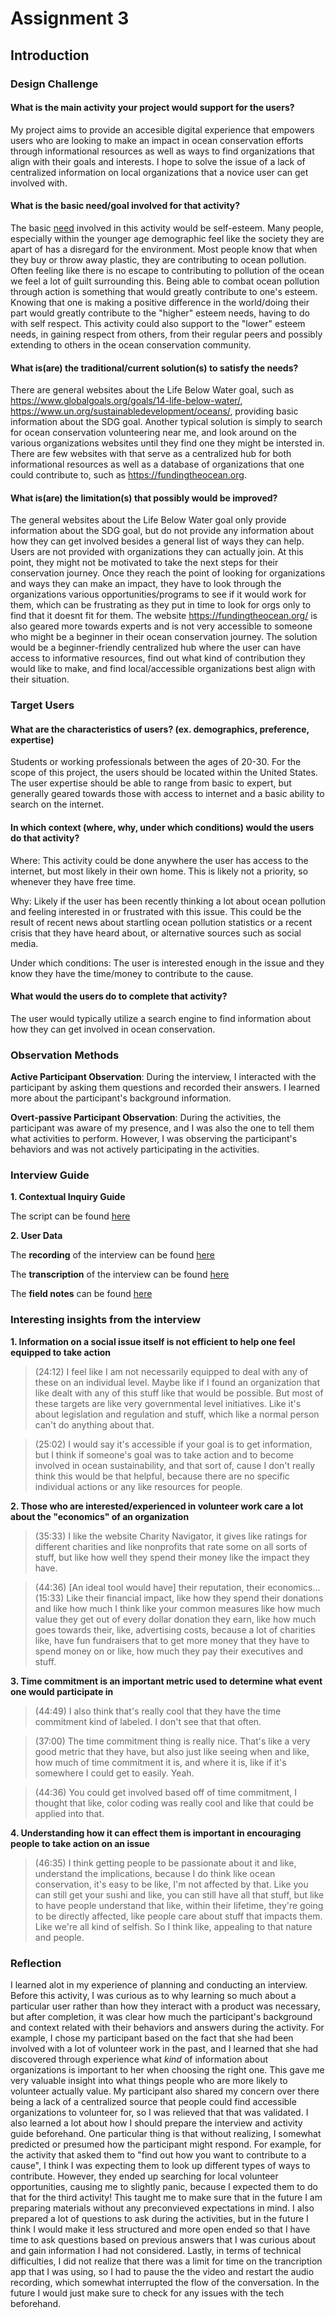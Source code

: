 # Assignment 3

## Introduction

### Design Challenge

#### What is the main activity your project would support for the users?
My project aims to provide an accesible digital experience that empowers users who are looking to make an impact in ocean conservation efforts through informational resources as well as ways to find organizations that align with their goals and interests. I hope to solve the issue of a lack of centralized information on local organizations that a novice user can get involved with.

#### What is the basic need/goal involved for that activity?

The basic [need](https://en.wikipedia.org/wiki/Maslow%27s_hierarchy_of_needs#:~:text=needs.%5B21%5D-,Esteem%20needs,-%5Bedit%5D) involved in this activity would be self-esteem. Many people, especially within the younger age demographic feel like the society they are apart of has a disregard for the environment. Most people know that when they buy or throw away plastic, they are contributing to ocean pollution. Often feeling like there is no escape to contributing to pollution of the ocean we feel a lot of guilt surrounding this. Being able to combat ocean pollution through action is something that would greatly contribute to one's esteem. Knowing that one is making a positive difference in the world/doing their part would greatly contribute to the "higher" esteem needs, having to do with self respect. This activity could also support to the "lower" esteem needs, in gaining respect from others, from their regular peers and possibly extending to others in the ocean conservation community. 

#### What is(are) the traditional/current solution(s) to satisfy the needs?
There are general websites about the Life Below Water goal, such as https://www.globalgoals.org/goals/14-life-below-water/, https://www.un.org/sustainabledevelopment/oceans/, providing basic information about the SDG goal. Another typical solution is simply to search for ocean conservation volunteering near me, and look around on the various organizations websites until they find one they might be intersted in. There are few websites with that serve as a centralized hub for both informational resources as well as a database of organizations that one could contribute to, such as https://fundingtheocean.org.

#### What is(are) the limitation(s) that possibly would be improved?
The general websites about the Life Below Water goal only provide information about the SDG goal, but do not provide any information about how they can get involved besides a general list of ways they can help. Users are not provided with organizations they can actually join. At this point, they might not be motivated to take the next steps for their conservation journey. Once they reach the point of looking for organizations and ways they can make an impact, they have to look through the organizations various opportunities/programs to see if it would work for them, which can be frustrating as they put in time to look for orgs only to find that it doesnt fit for them. The website https://fundingtheocean.org/ is also geared more towards experts and is not very accessible to someone who might be a beginner in their ocean conservation journey. The solution would be a beginner-friendly centralized hub where the user can have access to informative resources, find out what kind of contribution they would like to make, and find local/accessible organizations best align with their situation. 

### Target Users 

#### What are the characteristics of users? (ex. demographics, preference, expertise)

Students or working professionals between the ages of 20-30. For the scope of this project, the users should be located within the United States. The user expertise should be able to range from basic to expert, but generally geared towards those with access to internet and a basic ability to search on the internet.

#### In which context (where, why, under which conditions) would the users do that activity?

Where: This activity could be done anywhere the user has access to the internet, but most likely in their own home. This is likely not a priority, so whenever they have free time.

Why: Likely if the user has been recently thinking a lot about ocean pollution and feeling interested in or frustrated with this issue. This could be the result of recent news about startling ocean pollution statistics or a recent crisis that they have heard about, or alternative sources such as social media.

Under which conditions: The user is interested enough in the issue and they know they have the time/money to contribute to the cause. 

#### What would the users do to complete that activity?

The user would typically utilize a search engine to find information about how they can get involved in ocean conservation.

### Observation Methods 

**Active Participant Observation**: During the interview, I interacted with the participant by asking them questions and recorded their answers. I learned more about the participant's background information. 

**Overt-passive Participant Observation**: During the activities, the participant was aware of my presence, and I was also the one to tell them what activities to perform. However, I was observing the participant's behaviors and was not actively participating in the activities.

### Interview Guide

**1. Contextual Inquiry Guide**

The script can be found [here](https://docs.google.com/document/d/1sl_SXmtj1oWDTJg-c8oj4QIqj9_bOIzyEx2KmYNb46w/edit?usp=sharing)

**2. User Data**

The **recording** of the interview can be found [here](https://drive.google.com/file/d/1ZQ1Iksd4hWuX1htIINS3fqbTNd9toS7e/view?usp=sharing)

The **transcription** of the interview can be found [here](https://docs.google.com/document/d/1I2Ib41fbwaVbKEuHn1gWkvIJ7h0qOxYe1f03g-LM5tc/edit?usp=sharing)

The **field notes** can be found [here](https://docs.google.com/document/d/1mX-WKKic2iMsyWSYn-8Eb6LppmCMc7LOZtYoRAbDGy0/edit?usp=sharing)

### Interesting insights from the interview 

**1. Information on a social issue itself is not efficient to help one feel equipped to take action**

> (24:12) I feel like I am not necessarily equipped to deal with any of these on an individual level. Maybe like if I found an organization that like dealt with any of this stuff like that would be possible. But most of these targets are like very governmental level initiatives. Like it's about legislation and regulation and stuff, which like a normal person can't do anything about that.

> (25:02) I would say it's accessible if your goal is to get information, but I think if someone's goal was to take action and to become involved in ocean sustainability, and that sort of, cause I don't really think this would be that helpful, because there are no specific individual actions or any like resources for people.

**2. Those who are interested/experienced in volunteer work care a lot about the "economics" of an organization**

> (35:33)  I like the website Charity Navigator, it gives like ratings for different charities and like nonprofits that rate some on all sorts of stuff, but like how well they spend their money like the impact they have.

> (44:36) \[An ideal tool would have]  their reputation, their economics... (15:33) Like their financial impact, like how they spend their donations and like how much I think like your common measures like how much value they get out of every dollar donation they earn, like how much goes towards their, like, advertising costs, because a lot of charities like, have fun fundraisers that to get more money that they have to spend money on or like, how much they pay their executives and stuff.

**3. Time commitment is an important metric used to determine what event one would participate in**

> (44:49) I also think that's really cool that they have the time commitment kind of labeled. I don't see that that often. 

> (37:00) The time commitment thing is really nice. That's like a very good metric that they have, but also just like seeing when and like, how much of time commitment it is, and where it is, like if it's somewhere I could get to easily. Yeah.

> (44:36) You could get involved based off of time commitment, I thought that like, color coding was really cool and like that could be applied into that.

**4. Understanding how it can effect them is important in encouraging people to take action on an issue**

> (46:35) I think getting people to be passionate about it and like, understand the implications, because I do think like ocean conservation, it's easy to be like, I'm not affected by that. Like you can still get your sushi and like, you can still have all that stuff, but like to have people understand that like, within their lifetime, they're going to be directly affected, like people care about stuff that impacts them. Like we're all kind of selfish. So I think like, appealing to that nature and people. 

### Reflection 
I learned alot in my experience of planning and conducting an interview. Before this activity, I was curious as to why learning so much about a particular user rather than how they interact with a product was necessary, but after completion, it was clear how much the participant's background and context related with their behaviors and answers during the activity. For example, I chose my participant based on the fact that she had been involved with a lot of volunteer work in the past, and I learned that she had discovered through experience what *kind* of information about organizations is important to her when choosing the right one. This gave me very valuable insight into what things people who are more likely to volunteer actually value. My participant also shared my concern over there being a lack of a centralized source that people could find accessible organizations to volunteer for, so I was relieved that that was validated. I also learned a lot about how I should prepare the interview and activity guide beforehand. One particular thing is that without realizing, I somewhat predicted or presumed how the participant might respond. For example, for the activity that asked them to "find out how you want to contribute to a cause", I think I was expecting them to look up different types of ways to contribute. However, they ended up searching for local volunteer opportunities, causing me to slightly panic, because I expected them to do that for the third activity! This taught me to make sure that in the future I am preparing materials without any preconvieved expectations in mind. I also prepared a lot of questions to ask during the activities, but in the future I think I would make it less structured and more open ended so that I have time to ask questions based on previous answers that I was curious about and gain information I had not considered. Lastly, in terms of technical difficulties, I did not realize that there was a limit for time on the trancription app that I was using, so I had to pause the the video and restart the audio recording, which somewhat interrupted the flow of the conversation. In the future I would just make sure to check for any issues with the tech beforehand.

